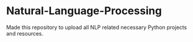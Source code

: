 # Natural-Language-Processing
Made this repository to upload all NLP related necessary Python projects and resources.
